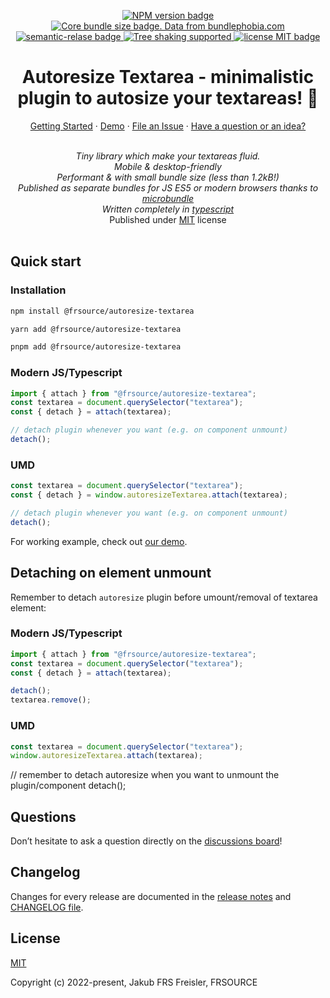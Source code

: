 <p align="center">
  <a href="https://www.npmjs.com/package/@frsource/autoresize-textarea">
    <img src="https://img.shields.io/npm/v/@frsource/autoresize-textarea" alt="NPM version badge">
  </a>
  <a href="https://bundlephobia.com/result?p=@frsource/autoresize-textarea" title="Visit bundlephobia for more details!">
    <img src="https://img.shields.io/bundlephobia/minzip/@frsource/autoresize-textarea" alt="Core bundle size badge. Data from bundlephobia.com">
  </a>
  <a href="https://github.com/semantic-release/semantic-release">
    <img src="https://img.shields.io/badge/%20%20%F0%9F%93%A6%F0%9F%9A%80-semantic--release-e10079.svg" alt="semantic-relase badge">
  </a>
  <a href="https://bundlephobia.com/result?p=@frsource/autoresize-textarea">
    <img src="https://badgen.net/bundlephobia/tree-shaking/@frsource/autoresize-textarea" alt="Tree shaking supported">
  </a>
  <a href="https://github.com/FRSOURCE/autoresize-textarea/blob/master/LICENSE">
    <img src="https://img.shields.io/github/license/FRSOURCE/autoresize-textarea" alt="license MIT badge">
  </a>
</p>

<h1 align="center">Autoresize Textarea - minimalistic plugin to autosize your textareas! 💪</h1>

<p align="center">
  <a href="#quick-start">Getting Started</a>
  ·
  <a href="https://www.frsource.org/autoresize-textarea" target="_blank">Demo</a>
  ·
  <a href="https://github.com/FRSOURCE/autoresize-textarea/issues">File an Issue</a>
  ·
  <a href="#questions">Have a question or an idea?</a>
  <br>
</p>

<p align="center">
  <br>
  <i>Tiny library which make your textareas fluid.
    <br>Mobile &amp; desktop-friendly
    <br>Performant & with small bundle size (less than 1.2kB!)
    <br>Published as separate bundles for JS ES5 or modern browsers thanks to <a href="https://www.npmjs.com/package/microbundle">microbundle</a>
    <br>Written completely in <a href="https://www.typescriptlang.org">typescript</a></i>
    <br>Published under <a href="https://opensource.org/licenses/MIT" target="_blank">MIT</a> license</i>
  <br>
  <br>
</p>

## Quick start

### Installation

```bash
npm install @frsource/autoresize-textarea

yarn add @frsource/autoresize-textarea

pnpm add @frsource/autoresize-textarea
```

### Modern JS/Typescript

```ts
import { attach } from "@frsource/autoresize-textarea";
const textarea = document.querySelector("textarea");
const { detach } = attach(textarea);

// detach plugin whenever you want (e.g. on component unmount)
detach();
```

### UMD

```js
const textarea = document.querySelector("textarea");
const { detach } = window.autoresizeTextarea.attach(textarea);

// detach plugin whenever you want (e.g. on component unmount)
detach();
```

For working example, check out [our demo](https://www.frsource.org/autoresize-textarea).

## Detaching on element unmount

Remember to detach `autoresize` plugin before umount/removal of textarea element:

### Modern JS/Typescript

```ts
import { attach } from "@frsource/autoresize-textarea";
const textarea = document.querySelector("textarea");
const { detach } = attach(textarea);

detach();
textarea.remove();
```

### UMD

```js
const textarea = document.querySelector("textarea");
window.autoresizeTextarea.attach(textarea);
```

// remember to detach autoresize when you want to unmount the plugin/component
detach();

## Questions

Don’t hesitate to ask a question directly on the [discussions board](https://github.com/FRSOURCE/autoresize-textarea/discussions)!

## Changelog

Changes for every release are documented in the [release notes](https://github.com/FRSOURCE/autoresize-textarea/releases) and [CHANGELOG file](https://github.com/FRSOURCE/autoresize-textarea/tree/master/CHANGELOG.md).

## License

[MIT](https://opensource.org/licenses/MIT)

Copyright (c) 2022-present, Jakub FRS Freisler, FRSOURCE
